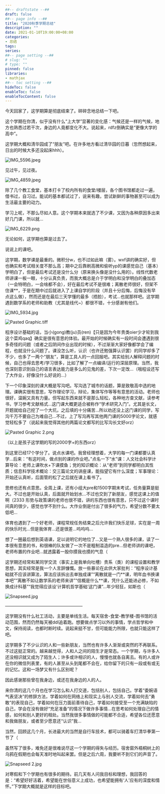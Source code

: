 ```yaml
---
##-- draftstate --##
draft: false
##-- page info --##
title: "2020秋季学期总结"
description: ""
date: 2021-01-10T19:00:00+08:00
categories:
- 总结
tags:
series:
##-- page setting --##
# slug: ""
# type: ""
pinned: false
libraries:
- mathjax 
##-- toc setting --##
hideToc: false
enableToc: false
enableTocContent: false
---
```


今天回家了，这学期算是彻底结束了。碎碎念地总结一下吧。

 <!--more-->

这个学期在你清，似乎没有什么“上大学”显著的变化感：气候还是一样的气候，地方也熟悉过若干次，身边的人竟都变化不大。说起来，rdfz倒确实是“更像大学的高中”。



这学期大概和清华园成了“朋友”吧。在许多地方看过清华园的日暮（忽然想起来，日出的时候大多还没起床hhh）。

![IMG_5596.jpeg](IMG_5596.jpeg)

见过午，见过夜。

![IMG_4859.jpeg](IMG_4859.jpeg)

除了几个教工食堂，基本打卡了校内所有的食堂/楼层，各个图书馆都走过一遍，借书过，自习过。能试的基本都试过了，说来有趣，尝试新鲜的事物甚至可以成为生活最主要的动力。



学习上呢，不那么尽如人意。这个学期本来就选了不少课，又因为各种原因多出来好几门课，所以就...

![IMG_6229.png](1.png)

无论如何，这学期也算是过去了。



说说上的课吧。



这学期，数学课是最重的。微积分w，也不过如此嘛（雾）。wxf讲的确实好，但也确实和考试相关度不那么高；期中之后靠刷高微和偷听yp的课感觉自己（基本）学明白了，但是最后考试还是没什么分（原来换头像是没什么用的）。线性代数老师讲课一板一眼，十分认真负责，而我大概总是介于学明白和没学明白的叠加态（一会特明白，一会啥都不会），好在最后考试不是很难；离散老师很好，但架不住课\*\*，于是在期中过后就进入了上课自学的阶段（并且十分后悔，后悔没有早点这么做），然而还是在最后三天学懂的最多（捂脸），考试...也就那样吧。这学期遇到数学系的老师和助教（尤其是线代~）都很不错，十分感谢有他们。

![IMG_5934.jpg](2.jpg)

![Pasted Graphic.tiff](3.jpg)



程序设计基础的话，当小(gong)教(ju)员(ren)【只是因为今年贵类oier少才轮到我这个菜鸡qaq】确实是很有意思的体验。最开始的时候确实有一段时间会遭遇到很多奇怪的问题（或者之后阴间作业出现的时候），不过渐渐大家好像都学会了编程，也就没什么问题了。课没怎么听，认识（也许还勉强算认识罢）的同学却多了不少，也多了一两个“朋友”，算是工具人的一点回报吧。其实给别人解释问题的时候，自己也得去思考/学习很多，比如了解了一点编译/运行的深层原理。当然，我也深刻意识到自己的语言表达能力是多么的见鬼的差，下次一定改…（哦程设还写了大作业，好像没什么好说的…）



下一个印象深刻的课大概是写沟吧。写沟选了城市的话题，算是致敬高中选的地理。课确实很有意思，写作理论学习，辩论，集体写作等等有意思的活动。老师也很好，温婉又具有力量。但写起东西来就不是那么轻松，各种地方查文献，读参考书，学习参考文献格式…这门课大概更适合被称作“学术研究入门”。尤其是长文，开题就给自己挖了一个大坑，之后填的十分痛苦…所以劝还没上这门课的同学，写沟千万不要自己为难自己…不过，上了写沟再写其他两门课的5000字论文，就感觉轻松多了（说起来我觉得其他的两篇论文都写的比写沟长文好orz）

![Pasted Graphic 2.png](5.png)

（以上是孩子这学期的写的2000字+的东西orz）



到这里已经17个学分了。说点水课吧。我曾经理想着，大学的每一门课都要认真学…后来：“有这时间，做点别的课的作业吧。”点名一下“水”课：人文社会科学计算导论：老师上课吹水+下课摸鱼；党的知识概论：从“老师”到同学都明白其性质；信息科学技术概论：交三篇论文的讲座课，能指望它有什么深度；军事理论：开始还认真听，后面管的松了之后就在课上看书了。



思修也还有点意思。全周上课，还有小组大pre和1500字期末考试，任务量算是挺大。不过也是开始认真，后面就开始划水…不过也交到了新朋友，感觉这课上的值啊（2333 形势与政策课的老师也很不错，讲的东西也很有意思，只不过这个课时间真的很少，感觉也学不到什么。大作业倒是付出了很多的气力，希望分数不要太低吧…



体育也遇到了一个好老师，课程常规任务结束之后允许我们快乐足球，实在是一周的快乐时光…但是我体育…还是很差…呜呜呜…



想了一圈最后想到英语课，足以说明它的地位了…又是一个熟人很多的课，读了一本很有意思的书，和很棒的队友做了一次不是粗制滥造的pre…但老师讲的课吧，老师布置的作业吧…就透露着一股你摸我也摸的气息（



这学期还经常和某同学交流（事实上是我单向吐槽）贵系（类）的课程设置和教学思想，其实经常是我一个人言辞慷慨。放一些暴论在此供大家批判：“程序设计基础就不应该讲算法，算法应该拆出去单独成课”“离散就是一门\*\*课，明年血书换课本吧”“离散不如让数学系的老师来讲”“信概是什么\*\*课，凭什么还能进必修，不如换成计科基”“我觉得应该设’计算机哲学基础’这门课”…年少轻狂，如斯也（

![Snapseed.jpg](4.jpg)

——————————————————

这学期没有什么社工活动，主要是单线生活。每天宿舍-食堂-教学楼-图书馆的活动范围，然而仍然每天被ddl追着跑。想要做点学习以外的事情，学点哲学和中文，保持阅读，也都时断时续。说起来挺不甘，但可能能力所限，也就只能这样了吧。



这学期多了不少认识的人和一些新朋友，当然也有许多人渐渐或突然的不再联系。不过这挺正常的。越来越觉得，人和人之间的陌生才是常态。一个学期，与许多人还没相识就又成为了陌生人；许多或许相识的人，慢慢也就各自离去。有的人或许在你的微信列表里，有的人甚至从头到尾都不会在，给你留下的只有一段或有或无的记忆。这和一场梦又有什么区别呢？



因此感谢那些曾在我身边，或还在我身边的人的人。



来你清的这几个月也在学习怎么和人打交道，包括别人，包括自己。学着“委婉语气表坚决”的修辞方法，学着如何在网络上和现实上与别人交流，学着如何去“勇敢”的表现自己，学着如何在压力面前善待自己，学着如何接受至一个充满缺陷的自己，学会在没有做好“充足准备”的情况下做许多事情…在思考如何处理自己的情感，如何和别人更好的相处。当然我很多事情做的可能都不合适，希望各位还愿意和我做朋友，或者至少愿意还“认识”我…



当然，回顾这几个月，长进最大的当然是自行车技术，都可以骑着车打清华拳第一节了（



虽然写了很多，难免还是很难说尽这一个学期的得失与经历。宿舍窗外梧桐树上的乌鸦在假期也会每天准时地叫起来罢。但是之后六周，我要听不到它们的声音了。



![Snapseed 2.jpg](6.jpg)



对寒假和下个学期也有很多的期待。前几天有人问我目标和理想，我回答的是：“希望好好活着，希望能在世俗意义上成功，也希望能拥有‘人’应有的深度和情怀。”下学期大概就是这样的目标吧。